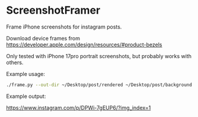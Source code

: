 # ScreenshotFramer

Frame iPhone screenshots for instagram posts.

Download device frames from https://developer.apple.com/design/resources/#product-bezels

Only tested with iPhone 17pro portrait screenshots, but probably works with others.

Example usage:

```bash
./frame.py --out-dir ~/Desktop/post/rendered ~/Desktop/post/background.jpg frames/iphone-17/iPhone\ 17\ Pro/iPhone\ 17\ Pro\ -\ Cosmic\ Orange\ -\ Portrait.png ~/Desktop/post/*.png
```

Example output:

https://www.instagram.com/p/DPWi-7gEUP6/?img_index=1